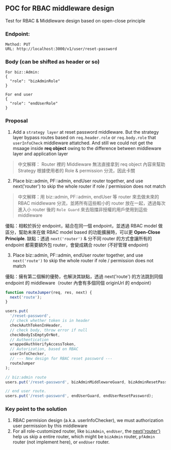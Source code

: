 ## POC for RBAC middleware design

Test for RBAC & Middleware design based on open-close principle

### Endpoint:

```
Method: PUT
URL: http://localhost:3000/v1/user/reset-password
```

### Body (can be shifted as header or so)

```
For biz::Admin:
{
  "role": "bizAdminRole"
}

For end user
{
  "role": "endUserRole"
}
```

### Proposal

1. Add a `strategy layer` at reset password middleware. But the strategy layer bypass routes based on `req.header.role` or `req.body.role` that `userInfoCheck` middleware attatched. And still we could not get the msaage inside **req object** owing to the difference between middleware layer and application layer

> 中文解釋： Router 裡的 Middleware 無法直接拿到 req object 內容來幫助 Strategy 根據使用者的 Role & permission 分流，因此卡關

2. Place biz::admin, PF::admin, endUser router together, and use next('router') to skip the whole router if role / permission does not match

> 中文解釋：用 biz::admin, PF::admin, endUser 等 router 來去做未來的 RBAC middleware 分流，並將所有這些較小的 router 放在一起，透過每次進入小 router 後的 `Role Guard` 來去阻擋非授權的用戶使用到這些 middleware

優點：相較於拆分 endpoint，結合在同一個 endpoint，並透過 RBAC model 做區分，幫助未來在做 RBAC model based 的功能擴展時，可以更 **Open-Close Principle**.
缺點：透過 `next('router')` & 分不同 router 的方式會讓所有的 endpoint 都需要額外包 router，會變成耦合 router (不好管理 endpoint)

3. Place biz::admin, PF::admin, endUser router together, and use `next('route')` to skip the whole router if role / permission does not match
  
優點：擁有第二個解的優勢，也解決其缺點，透過 next('route') 的方法跳到同個 endpoint 的 middleware（router 內會有多個同個 originUrl 的 endpoint）
```js
function routeJumper(req, res, next) {
  next('route');
}

users.put(
  '/reset-password',
  // check whether token is in header
  checkAuthTokenInHeader,
  // check body, throw error if null
  checkBodyIsEmptyOrNot,
  // Authentication
  wrappedAuthVerifyAccessToken,
  // Autorization, based on RBAC
  userInfoChecker,
  // --- New design for RBAC reset password ---
  routeJumper
);

// biz:admin route
users.put('/reset-password', bizAdminMiddlewareGuard, bizAdminResetPassword);

// end user route.
users.put('/reset-password', endUserGuard, endUserResetPassword);
```

### Key point to the solution

1. RBAC permision design (a.k.a. userInfoChecker), we must authorization user permission by this middleware
2. For all role-customized router, like `bizAdmin`, `endUser`, the [next('router')](<https://expressjs.com/en/5x/api.html#next('router'):~:text=following%20example%20illustrates-,next(%27router%27),-usage.>) help us skip a entire router, which might be `bizAdmin` router, `pfAdmin` router (not implement here), or `endUser` router.
